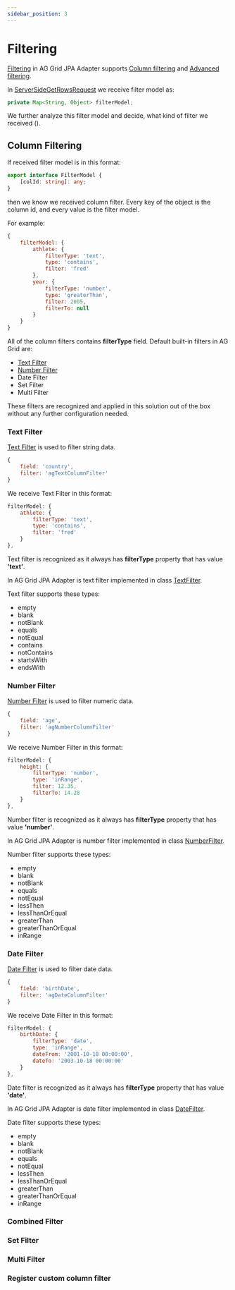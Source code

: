 ```yaml
---
sidebar_position: 3
---
```


# Filtering
[Filtering](https://ag-grid.com/angular-data-grid/server-side-model-filtering/) in AG Grid JPA Adapter supports 
[Column filtering](https://ag-grid.com/angular-data-grid/filtering/) and 
[Advanced filtering](https://ag-grid.com/angular-data-grid/filter-advanced/).

In [ServerSideGetRowsRequest](https://github.com/smolcan/ag-grid-jpa-adapter/blob/main/src/main/java/com/aggrid/jpa/adapter/request/ServerSideGetRowsRequest.java)
we receive filter model as:
```java title="Filter model in ServerSideGetRowsRequest"
private Map<String, Object> filterModel;
```
We further analyze this filter model and decide, what kind of filter we received ().

## Column Filtering
If received filter model is in this format:
```typescript title="Column Filter format"
export interface FilterModel {
    [colId: string]: any;
}
```
then we know we received column filter.
Every key of the object is the column id, and every value is the filter model.

For example:
```javascript title="Example of column filter model from AG Grid documentation"
{
    filterModel: {
        athlete: {
            filterType: 'text',
            type: 'contains',
            filter: 'fred'
        },
        year: {
            filterType: 'number',
            type: 'greaterThan',
            filter: 2005,
            filterTo: null
        }
    }
}
```

All of the column filters contains **filterType** field.
Default built-in filters in AG Grid are:
- [Text Filter](https://ag-grid.com/angular-data-grid/filter-text/)
- [Number Filter](https://ag-grid.com/angular-data-grid/filter-number/)
- Date Filter
- Set Filter
- Multi Filter

These filters are recognized and applied in this solution out of the box without any further configuration needed.

### Text Filter
[Text Filter](https://ag-grid.com/angular-data-grid/filter-text/) is used to filter string data.
```javascript title="Example of column definition with text filter"
{
    field: 'country',
    filter: 'agTextColumnFilter'
}
```

We receive Text Filter in this format:
```javascript title="Example of received text filter in filter model in request"
filterModel: {
    athlete: {
        filterType: 'text',
        type: 'contains',
        filter: 'fred'
    }
},
```

Text filter is recognized as it always has **filterType** property that has value **'text'**.

In AG Grid JPA Adapter is text filter implemented in class [TextFilter](https://github.com/smolcan/ag-grid-jpa-adapter/blob/main/src/main/java/com/aggrid/jpa/adapter/filter/simple/TextFilter.java).

Text filter supports these types:
- empty
- blank
- notBlank
- equals
- notEqual
- contains
- notContains
- startsWith
- endsWith

### Number Filter
[Number Filter](https://ag-grid.com/angular-data-grid/filter-number/) is used to filter numeric data.
```javascript title="Example of column definition with number filter"
{
    field: 'age',
    filter: 'agNumberColumnFilter'
}
```

We receive Number Filter in this format:
```javascript title="Example of received number filter in filter model in request"
filterModel: {
    height: {
        filterType: 'number',
        type: 'inRange',
        filter: 12.35,
        filterTo: 14.28
    }
},
```

Number filter is recognized as it always has **filterType** property that has value **'number'**.

In AG Grid JPA Adapter is number filter implemented in class [NumberFilter](https://github.com/smolcan/ag-grid-jpa-adapter/blob/main/src/main/java/com/aggrid/jpa/adapter/filter/simple/NumberFilter.java).

Number filter supports these types:
- empty
- blank
- notBlank
- equals
- notEqual
- lessThen
- lessThanOrEqual
- greaterThan
- greaterThanOrEqual
- inRange

### Date Filter
[Date Filter](https://ag-grid.com/angular-data-grid/filter-date/) is used to filter date data.
```javascript title="Example of column definition with date filter"
{
    field: 'birthDate',
    filter: 'agDateColumnFilter'
}
```

We receive Date Filter in this format:
```javascript title="Example of received date filter in filter model in request"
filterModel: {
    birthDate: {
        filterType: 'date',
        type: 'inRange',
        dateFrom: '2001-10-18 00:00:00',
        dateTo: '2003-10-18 00:00:00'
    }
},
```

Date filter is recognized as it always has **filterType** property that has value **'date'**.

In AG Grid JPA Adapter is date filter implemented in class [DateFilter](https://github.com/smolcan/ag-grid-jpa-adapter/blob/main/src/main/java/com/aggrid/jpa/adapter/filter/simple/DateFilter.java).

Date filter supports these types:
- empty
- blank
- notBlank
- equals
- notEqual
- lessThen
- lessThanOrEqual
- greaterThan
- greaterThanOrEqual
- inRange


### Combined Filter

### Set Filter
### Multi Filter
### Register custom column filter